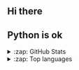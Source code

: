 ## Hi there

Python is ok
---

<details>
  <summary>:zap: GitHub Stats</summary>

  <img align="left" alt="GitHub Stats" src="https://github-readme-stats.vercel.app/api?username=flamptx&theme=tokyonight&show_icons=true" />
  <br />
</details>

<details>
  <summary>:zap: Top languages</summary>

  <img align="left" alt="Top langs" src="https://github-readme-stats.vercel.app/api/top-langs/?username=flamptx&layout=compact&theme=tokyonight" />
  
</details>
